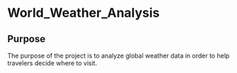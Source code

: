 # World_Weather_Analysis

## Purpose
The purpose of the project is to analyze global weather data in order to help travelers decide where to visit.
